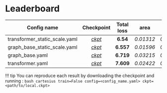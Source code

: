 # Leaderboard

| Config name                   |                                                           Checkpoint                                                          | Total loss |    area   |  centroid  | concavity |  min_clear | perimeter | size       |
| ----------------------------- | :---------------------------------------------------------------------------------------------------------------------------: | :--------: | :-------: | :--------: | :-------: | :--------: | :-------: | ---------- |
| transformer_static_scale.yaml | [*ckpt*](https://github.com/TeamSPWK/cartesius/releases/download/untagged-79e7436c9dd96892b8d4/transformer_static_scale.ckpt) |  **6.54**  | *0.01312* | *0.001943* |  *0.2123* | *0.006937* |  *0.3726* | *0.007476* |
| graph_base_static_scale.yaml  |  [*ckpt*](https://github.com/TeamSPWK/cartesius/releases/download/untagged-79e7436c9dd96892b8d4/graph_base_static_scale.ckpt) |  **6.557** | *0.01596* | *0.001235* |  *0.2101* | *0.002985* |  *0.2356* | *0.008056* |
| graph_base.yaml               |        [*ckpt*](https://github.com/TeamSPWK/cartesius/releases/download/untagged-79e7436c9dd96892b8d4/graph_base.ckpt)        |  **6.719** | *0.03215* | *0.001509* |  *0.1303* |   *0.013*  |  *0.5147* | *0.000932* |
| transformer.yaml              |        [*ckpt*](https://github.com/TeamSPWK/cartesius/releases/download/untagged-79e7436c9dd96892b8d4/transformer.ckpt)       |  **7.609** | *0.02422* | *0.001456* |  *0.2056* |  *0.01153* |  *0.6108* | *0.003209* |

!!! tip
    You can reproduce each result by downloading the checkpoint and running :
    ```bash
    cartesius train=False config=<config_name.yaml> ckpt=<path/to/local.ckpt>
    ```

